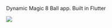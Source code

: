 Dynamic Magic 8 Ball app.
Built in Flutter 



![](https://github.com/londonappbrewery/Images/blob/master/8-ball-flutter-gif.gif)

